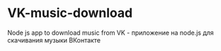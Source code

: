 # VK-music-download
Node js app to download music from VK - приложение на node.js для скачивания музыки ВКонтакте
